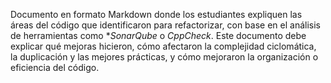 
Documento en formato Markdown donde los estudiantes expliquen las áreas del código que identificaron para refactorizar, con base en el análisis de herramientas como **SonarQube* o *CppCheck*. Este documento debe explicar qué mejoras hicieron, cómo afectaron la complejidad ciclomática, la duplicación y las mejores prácticas, y cómo mejoraron la organización o eficiencia del código.
